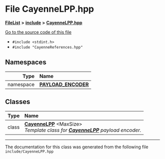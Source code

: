 

# File CayenneLPP.hpp



[**FileList**](files.md) **>** [**include**](dir_d44c64559bbebec7f509842c48db8b23.md) **>** [**CayenneLPP.hpp**](CayenneLPP_8hpp.md)

[Go to the source code of this file](CayenneLPP_8hpp_source.md)



* `#include <stdint.h>`
* `#include "CayenneReferences.hpp"`













## Namespaces

| Type | Name |
| ---: | :--- |
| namespace | [**PAYLOAD\_ENCODER**](namespacePAYLOAD__ENCODER.md) <br> |


## Classes

| Type | Name |
| ---: | :--- |
| class | [**CayenneLPP**](classPAYLOAD__ENCODER_1_1CayenneLPP.md) &lt;MaxSize&gt;<br>_Template class for_ [_**CayenneLPP**_](classPAYLOAD__ENCODER_1_1CayenneLPP.md) _payload encoder._ |



















































------------------------------
The documentation for this class was generated from the following file `include/CayenneLPP.hpp`

